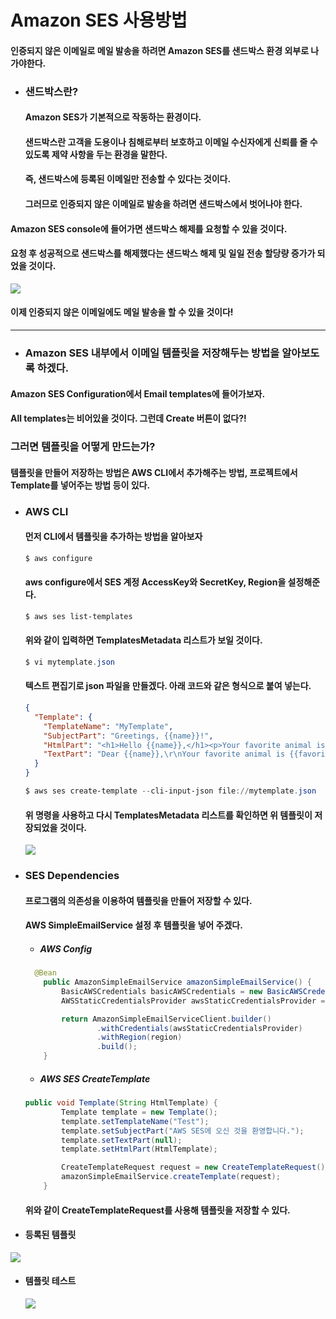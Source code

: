 # Amazon SES 사용방법

#### 인증되지 않은 이메일로 메일 발송을 하려면 Amazon SES를 샌드박스 환경 외부로 나가야한다.

* ### 샌드박스란? 

  #### Amazon SES가 기본적으로 작동하는 환경이다.

  #### 샌드박스란 고객을 도용이나 침해로부터 보호하고 이메일 수신자에게 신뢰를 줄 수 있도록 제약 사항을 두는 환경을 말한다.

  #### 즉, 샌드박스에 등록된 이메일만 전송할 수 있다는 것이다.

  #### 그러므로 인증되지 않은 이메일로 발송을 하려면 샌드박스에서 벗어나야 한다.

#### Amazon SES console에 들어가면 샌드박스 해제를 요청할 수 있을 것이다.

#### 요청 후 성공적으로 샌드박스를 해제했다는 샌드박스 해제 및 일일 전송 할당량 증가가 되었을 것이다. 

<img src="https://user-images.githubusercontent.com/82090641/172019205-b782c377-adb6-4dc5-9b8c-165098858749.png">

#### 이제 인증되지 않은 이메일에도 메일 발송을 할 수 있을 것이다!

---

* ### Amazon SES 내부에서 이메일 템플릿을 저장해두는 방법을 알아보도록 하겠다.

#### Amazon SES Configuration에서 Email templates에 들어가보자.

#### All templates는 비어있을 것이다. 그런데 Create 버튼이 없다?! 

### 그러면 템플릿을 어떻게 만드는가?

#### 템플릿을 만들어 저장하는 방법은 AWS CLI에서 추가해주는 방법, 프로젝트에서 Template를 넣어주는 방법 등이 있다.

* ### AWS CLI

  #### 먼저 CLI에서 템플릿을 추가하는 방법을 알아보자

  ```powershell
  $ aws configure
  ```

  #### aws configure에서 SES 계정 AccessKey와 SecretKey, Region을 설정해준다.

  ```powershell
  $ aws ses list-templates
  ```

  #### 위와 같이 입력하면 TemplatesMetadata 리스트가 보일 것이다.

  ```powershell
  $ vi mytemplate.json
  ```

  #### 텍스트 편집기로 json 파일을 만들겠다. 아래 코드와 같은 형식으로 붙여 넣는다.

  ```json
  {
    "Template": {
      "TemplateName": "MyTemplate",
      "SubjectPart": "Greetings, {{name}}!",
      "HtmlPart": "<h1>Hello {{name}},</h1><p>Your favorite animal is {{favoriteanimal}}.</p>",
      "TextPart": "Dear {{name}},\r\nYour favorite animal is {{favoriteanimal}}."
    }
  }
  ```

  ```powershell
  $ aws ses create-template --cli-input-json file://mytemplate.json
  ```

  #### 위 명령을 사용하고 다시 TemplatesMetadata 리스트를 확인하면 위 템플릿이 저장되었을 것이다.

  <img src="https://user-images.githubusercontent.com/82090641/172019923-11917e57-90b2-4ac0-a769-5bd92373ca61.png">

* ### SES Dependencies

  #### 프로그램의 의존성을 이용하여 템플릿을 만들어 저장할 수 있다.

  #### AWS SimpleEmailService 설정 후 템플릿을 넣어 주겠다. 

  * ##### AWS Config

  ```java
  	@Bean
      public AmazonSimpleEmailService amazonSimpleEmailService() {
          BasicAWSCredentials basicAWSCredentials = new BasicAWSCredentials(accessKey, secretKey);
          AWSStaticCredentialsProvider awsStaticCredentialsProvider = new AWSStaticCredentialsProvider(basicAWSCredentials);

          return AmazonSimpleEmailServiceClient.builder()
                  .withCredentials(awsStaticCredentialsProvider)
                  .withRegion(region)
                  .build();
      }
  ```

  * ##### AWS SES CreateTemplate

  ```java
  public void Template(String HtmlTemplate) {
          Template template = new Template();
          template.setTemplateName("Test");
          template.setSubjectPart("AWS SES에 오신 것을 환영합니다.");
          template.setTextPart(null);
          template.setHtmlPart(HtmlTemplate);

          CreateTemplateRequest request = new CreateTemplateRequest().withTemplate(template);
          amazonSimpleEmailService.createTemplate(request);
      }
  ```

  #### 위와 같이 CreateTemplateRequest를 사용해 템플릿을 저장할 수 있다.

* #### 등록된 템플릿

<img src="https://user-images.githubusercontent.com/82090641/172020094-6e7db798-0e91-4dfb-ace5-2ed7251511eb.png">

* #### 템플릿 테스트

  <img src="https://user-images.githubusercontent.com/82090641/172020553-72f2b1f3-b2f0-420e-b8e3-a8a6cada0b80.png">